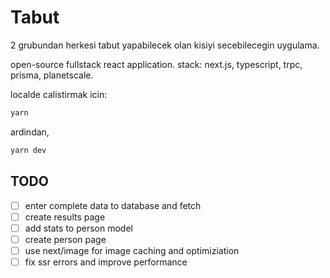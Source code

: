 # Tabut

2 grubundan herkesi tabut yapabilecek olan kisiyi secebilecegin uygulama.

open-source fullstack react application.
stack: next.js, typescript, trpc, prisma, planetscale.

localde calistirmak icin:

```bash
yarn
```

ardindan,

```bash
yarn dev
```

## TODO

- [ ] enter complete data to database and fetch
- [ ] create results page
- [ ] add stats to person model
- [ ] create person page
- [ ] use next/image for image caching and optimiziation
- [ ] fix ssr errors and improve performance
